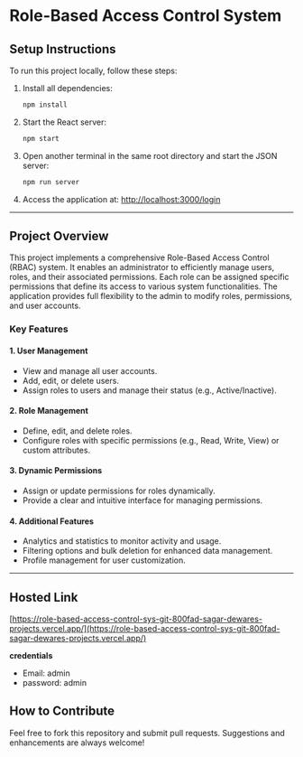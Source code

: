 # Role-Based Access Control System

## Setup Instructions

To run this project locally, follow these steps:

1. Install all dependencies:
   ```bash
   npm install
   ```
2. Start the React server:
   ```bash
   npm start
   ```
3. Open another terminal in the same root directory and start the JSON server:
   ```bash
   npm run server
   ```
4. Access the application at:
   [http://localhost:3000/login](http://localhost:3000/login)

---

## Project Overview

This project implements a comprehensive Role-Based Access Control (RBAC) system. It enables an administrator to efficiently manage users, roles, and their associated permissions. Each role can be assigned specific permissions that define its access to various system functionalities. The application provides full flexibility to the admin to modify roles, permissions, and user accounts.

### Key Features

#### 1. **User Management**
   - View and manage all user accounts.
   - Add, edit, or delete users.
   - Assign roles to users and manage their status (e.g., Active/Inactive).

#### 2. **Role Management**
   - Define, edit, and delete roles.
   - Configure roles with specific permissions (e.g., Read, Write, View) or custom attributes.

#### 3. **Dynamic Permissions**
   - Assign or update permissions for roles dynamically.
   - Provide a clear and intuitive interface for managing permissions.

#### 4. **Additional Features**
   - Analytics and statistics to monitor activity and usage.
   - Filtering options and bulk deletion for enhanced data management.
   - Profile management for user customization.

---

## Hosted Link
   [https://role-based-access-control-sys-git-800fad-sagar-dewares-projects.vercel.app/](https://role-based-access-control-sys-git-800fad-sagar-dewares-projects.vercel.app/)

   **credentials**
   - Email: admin
   - password: admin

## How to Contribute

Feel free to fork this repository and submit pull requests. Suggestions and enhancements are always welcome!
